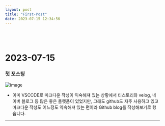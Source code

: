 ```yaml
---
layout: post
title: "First-Post"
date: 2023-07-15 12:34:56
---
```

</br>
</br>

# 2023-07-15

### 첫 포스팅
![image](https://github.com/p8b400/p8b400.github.io/assets/138265618/4f71f33d-c16d-4aac-ac3f-efebb2442f70)
- 이미 VSCODE로 마크다운 작성이 익숙해져 있는 상황에서 티스토리와 velog, 네이버 블로그 등 많은 좋은 플랫폼이 있었지만, 그래도 github도 자주 사용하고 있고 마크다운 작성도 어느정도 익숙해져 있는 편이라 Github blog를 작성해보기로 했습니다.

---

### 
